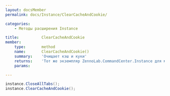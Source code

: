 ```yaml
---
layout: docsMember
permalink: docs/Instance/ClearCacheAndCookie/

categories:
    - Методы расширения Instance

title:          ClearCacheAndCookie
member:
    type:       method
    name:       ClearCacheAndCookie()
    summary:    'Очищает кэш и куки'
    returns:    'Тот же экземпляр ZennoLab.CommandCenter.Instance для множественных вызовов (Fluent Interface).'
    params:

---
```


```csharp
instance.CloseAllTabs();
instance.ClearCacheAndCookie();
```